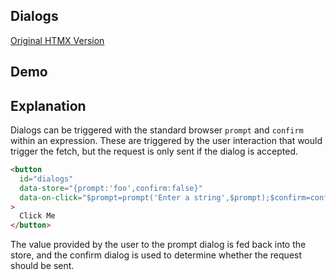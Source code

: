 ## Dialogs

[Original HTMX Version](https://htmx.org/examples/dialogs/)

## Demo

<div
    id="dialogs"
    data-on-load="$$get('/examples/dialogs_browser/data')"
>
</div>

## Explanation

Dialogs can be triggered with the standard browser `prompt` and `confirm` within an expression. These are triggered by the user interaction that would trigger the fetch, but the request is only sent if the dialog is accepted.

```html
<button
  id="dialogs"
  data-store="{prompt:'foo',confirm:false}"
  data-on-click="$prompt=prompt('Enter a string',$prompt);$confirm=confirm('Are you sure?'); $confirm && $$get('/examples/dialogs___browser/sure')"
>
  Click Me
</button>
```

The value provided by the user to the prompt dialog is fed back into the store, and the confirm dialog is used to determine whether the request should be sent.
